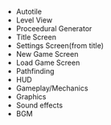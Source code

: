 - Autotile
- Level View
- Proceedural Generator
- Title Screen
- Settings Screen(from title)
- New Game Screen
- Load Game Screen
- Pathfinding
- HUD
- Gameplay/Mechanics
- Graphics
- Sound effects
- BGM
